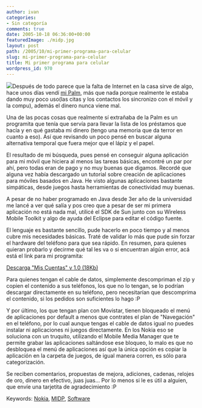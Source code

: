 ```yaml
---
author: ivan
categories:
- Sin categoría
comments: true
date: 2005-10-18 06:36:00+00:00
featuredImage: ./midp.jpg
layout: post
path: /2005/10/mi-primer-programa-para-celular
slug: mi-primer-programa-para-celular
title: Mi primer programa para celular
wordpress_id: 970
---
```


[![](http://photos1.blogger.com/blogger/5311/455/320/midp.jpg)](http://photos1.blogger.com/blogger/5311/455/1600/midp.jpg)Después de todo parece que la falta de Internet en la casa sirve de algo, hace unos días vendí [mi Palm](http://ivan.campananaranjo.com/2005/09/28/palm-m515/), más que nada porque realmente le estaba dando muy poco uso(las citas y los contactos los sincronizo con el móvil y la compu), además el dinero nunca viene mal.

Una de las pocas cosas que realmente sí extrañaba de la Palm es un programita que tenía que servía para llevar la lista de los préstamos que hacía y en qué gastaba mi dinero (tengo una memoria que da terror en cuanto a eso). Así que revisando un poco pensé en buscar alguna alternativa temporal que fuera mejor que el lápiz y el papel.

El resultado de mi búsqueda, pues pensé en conseguir alguna aplicación para mi móvil que hiciera al menos las tareas básicas, encontré un par por ahí, pero todas eran de pago y no muy buenas que digamos. Recordé que alguna vez había descargado un tutorial sobre creación de aplicaciones para móviles basados en Java. He visto algunas aplicaciones bastante simpáticas, desde juegos hasta herramientas de conectividad muy buenas.

A pesar de no haber programado en Java desde 3er año de la universidad me lancé a ver qué salía y pos creo que a pesar de ser mi primera aplicación no está nada mal, utilicé el SDK de Sun junto con su Wireless Mobile Toolkit y algo de ayuda del Eclipse para editar el código fuente.

El lenguaje es bastante sencillo, pude hacerlo en poco tiempo y al menos cubre mis necesidades básicas. Traté de validar lo más que pude sin forzar el hardware del teléfono para que sea rápido. En resumen, para quienes quieran probarlo y decirme qué tal les va o si encuentran algún error, acá está el link para mi programita:

[Descarga "Mis Cuentas" v 1.0 (18Kb)](http://www.freewebs.com/nanoboy_ec/descargas.htm)

Para quienes tengan el cable de datos, simplemente descompriman el zip y copien el contenido a sus teléfonos, los que no lo tengan, se lo podrían descargar directamente en su teléfono, pero necesitarían que descomprima el contenido, si los pedidos son suficientes lo hago :P

Y por último, los que tengan plan con Movistar, tienen bloqueado el menú de aplicaciones por default a menos que contrates el plan de "Navegación" en el teléfono, por lo cual aunque tengas el cable de datos igual no puedes instalar ni aplicaciones ni juegos directamente. En los Nokia eso se soluciona con un truquito, utilizando el Mobile Media Manager que te permite grabar las aplicaciones saltándose ese bloqueo, lo malo es que no desbloquea el menú de aplicaciones así que la única opción es copiar la aplicación en la carpeta de juegos, de igual manera corren, es sólo para categorización.

Se reciben comentarios, propuestas de mejora, adiciones, cadenas, relojes de oro, dinero en efectivo, juas juas... Por lo menos si le es útil a alguien, que envíe una tarjetita de agradecimiento :P

Keywords: [Nokia](http://www.technorati.com/tag/Nokia), [MIDP](http://www.technorati.com/tag/MIDP), [Software](http://www.technorati.com/tag/Software)